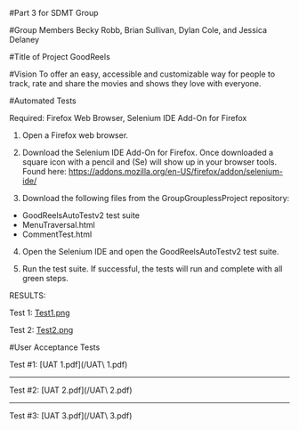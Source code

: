 #Part 3 for SDMT Group

#Group Members
Becky Robb, Brian Sullivan, Dylan Cole, and Jessica Delaney

#Title of Project
GoodReels

#Vision
To offer an easy, accessible and customizable way for people to track, rate and share the movies and shows they love with everyone.

#Automated Tests

Required: Firefox Web Browser, Selenium IDE Add-On for Firefox

1. Open a Firefox web browser.

2. Download the Selenium IDE Add-On for Firefox. Once downloaded a square icon with a pencil and (Se) will show up in your browser tools. Found here: https://addons.mozilla.org/en-US/firefox/addon/selenium-ide/

3. Download the following files from the GroupGrouplessProject repository:
  - GoodReelsAutoTestv2 test suite
  - MenuTraversal.html
  - CommentTest.html

4. Open the Selenium IDE and open the GoodReelsAutoTestv2 test suite.

5. Run the test suite.  If successful, the tests will run and complete with all green steps.

RESULTS:

Test 1:
[Test1.png](/Test1.png)

Test 2:
[Test2.png](/Test2.png)


#User Acceptance Tests

Test #1:
[UAT 1.pdf](/UAT\ 1.pdf)

*************************************************

Test #2:
[UAT 2.pdf](/UAT\ 2.pdf)

*************************************************

Test #3:
[UAT 3.pdf](/UAT\ 3.pdf)
